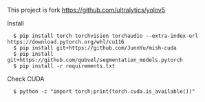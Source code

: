 
This project is fork https://github.com/ultralytics/yolov5

Install
```
  $ pip install torch torchvision torchaudio --extra-index-url https://download.pytorch.org/whl/cu116
  $ pip install git+https://github.com/JunnYu/mish-cuda
  $ pip install git+https://github.com/qubvel/segmentation_models.pytorch
  $ pip install -r requirements.txt
```

Check CUDA
```
  $ python -c "import torch;print(torch.cuda.is_available())"
```